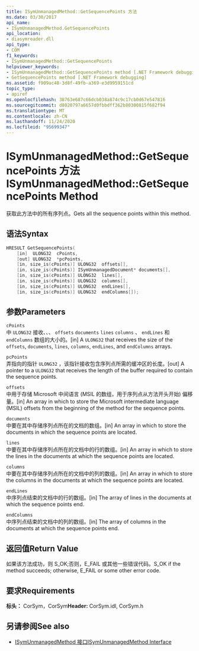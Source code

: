 ```yaml
---
title: ISymUnmanagedMethod::GetSequencePoints 方法
ms.date: 03/30/2017
api_name:
- ISymUnmanagedMethod.GetSequencePoints
api_location:
- diasymreader.dll
api_type:
- COM
f1_keywords:
- ISymUnmanagedMethod::GetSequencePoints
helpviewer_keywords:
- ISymUnmanagedMethod::GetSequencePoints method [.NET Framework debugging]
- GetSequencePoints method [.NET Framework debugging]
ms.assetid: f909ac48-3d8f-49fb-a369-e3d9959151cd
topic_type:
- apiref
ms.openlocfilehash: 38763e687c66dcb038a874c9c17cb0d67e547816
ms.sourcegitcommit: d8020797a6657d0fbbdff362b80300815f682f94
ms.translationtype: MT
ms.contentlocale: zh-CN
ms.lasthandoff: 11/24/2020
ms.locfileid: "95699347"
---
```

# <a name="isymunmanagedmethodgetsequencepoints-method"></a><span data-ttu-id="71191-102">ISymUnmanagedMethod::GetSequencePoints 方法</span><span class="sxs-lookup"><span data-stu-id="71191-102">ISymUnmanagedMethod::GetSequencePoints Method</span></span>

<span data-ttu-id="71191-103">获取此方法中的所有序列点。</span><span class="sxs-lookup"><span data-stu-id="71191-103">Gets all the sequence points within this method.</span></span>  
  
## <a name="syntax"></a><span data-ttu-id="71191-104">语法</span><span class="sxs-lookup"><span data-stu-id="71191-104">Syntax</span></span>  
  
```cpp  
HRESULT GetSequencePoints(  
    [in]  ULONG32  cPoints,  
    [out] ULONG32  *pcPoints,  
    [in, size_is(cPoints)] ULONG32  offsets[],  
    [in, size_is(cPoints)] ISymUnmanagedDocument* documents[],  
    [in, size_is(cPoints)] ULONG32  lines[],  
    [in, size_is(cPoints)] ULONG32  columns[],  
    [in, size_is(cPoints)] ULONG32  endLines[],  
    [in, size_is(cPoints)] ULONG32  endColumns[]);  
```  
  
## <a name="parameters"></a><span data-ttu-id="71191-105">参数</span><span class="sxs-lookup"><span data-stu-id="71191-105">Parameters</span></span>  

 `cPoints`  
 <span data-ttu-id="71191-106">中 `ULONG32` 接收、、、 `offsets` `documents` `lines` `columns` 、 `endLines` 和 `endColumns` 数组的大小的。</span><span class="sxs-lookup"><span data-stu-id="71191-106">[in] A `ULONG32` that receives the size of the `offsets`, `documents`, `lines`, `columns`, `endLines`, and `endColumns` arrays.</span></span>  
  
 `pcPoints`  
 <span data-ttu-id="71191-107">弄指向的指针 `ULONG32` ，该指针接收包含序列点所需的缓冲区的长度。</span><span class="sxs-lookup"><span data-stu-id="71191-107">[out] A pointer to a `ULONG32` that receives the length of the buffer required to contain the sequence points.</span></span>  
  
 `offsets`  
 <span data-ttu-id="71191-108">中用于存储 Microsoft 中间语言 (MSIL 的数组，用于序列点从方法开头开始) 偏移量。</span><span class="sxs-lookup"><span data-stu-id="71191-108">[in] An array in which to store the Microsoft intermediate language (MSIL) offsets from the beginning of the method for the sequence points.</span></span>  
  
 `documents`  
 <span data-ttu-id="71191-109">中要在其中存储序列点所在的文档的数组。</span><span class="sxs-lookup"><span data-stu-id="71191-109">[in] An array in which to store the documents in which the sequence points are located.</span></span>  
  
 `lines`  
 <span data-ttu-id="71191-110">中要在其中存储序列点所在的文档中的行的数组。</span><span class="sxs-lookup"><span data-stu-id="71191-110">[in] An array in which to store the lines in the documents at which the sequence points are located.</span></span>  
  
 `columns`  
 <span data-ttu-id="71191-111">中要在其中存储序列点所在的文档中的列的数组。</span><span class="sxs-lookup"><span data-stu-id="71191-111">[in] An array in which to store the columns in the documents at which the sequence points are located.</span></span>  
  
 `endLines`  
 <span data-ttu-id="71191-112">中序列点结束的文档中的行的数组。</span><span class="sxs-lookup"><span data-stu-id="71191-112">[in] The array of lines in the documents at which the sequence points end.</span></span>  
  
 `endColumns`  
 <span data-ttu-id="71191-113">中序列点结束的文档中的列的数组。</span><span class="sxs-lookup"><span data-stu-id="71191-113">[in] The array of columns in the documents at which the sequence points end.</span></span>  
  
## <a name="return-value"></a><span data-ttu-id="71191-114">返回值</span><span class="sxs-lookup"><span data-stu-id="71191-114">Return Value</span></span>  

 <span data-ttu-id="71191-115">如果该方法成功，则 S_OK;否则，E_FAIL 或其他一些错误代码。</span><span class="sxs-lookup"><span data-stu-id="71191-115">S_OK if the method succeeds; otherwise, E_FAIL or some other error code.</span></span>  
  
## <a name="requirements"></a><span data-ttu-id="71191-116">要求</span><span class="sxs-lookup"><span data-stu-id="71191-116">Requirements</span></span>  

 <span data-ttu-id="71191-117">**标头：** CorSym，CorSym</span><span class="sxs-lookup"><span data-stu-id="71191-117">**Header:** CorSym.idl, CorSym.h</span></span>  
  
## <a name="see-also"></a><span data-ttu-id="71191-118">另请参阅</span><span class="sxs-lookup"><span data-stu-id="71191-118">See also</span></span>

- [<span data-ttu-id="71191-119">ISymUnmanagedMethod 接口</span><span class="sxs-lookup"><span data-stu-id="71191-119">ISymUnmanagedMethod Interface</span></span>](isymunmanagedmethod-interface.md)
